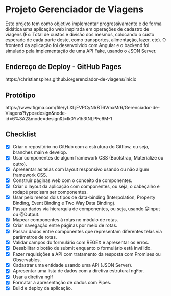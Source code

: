 <h1>Projeto Gerenciador de Viagens</h1>

<p>Este projeto tem como objetivo implementar progressivamente e de forma didática uma aplicação web inspirada em operações de cadastro de viagens (Ex: Total de custos e divisão dos mesmos, colocando o custo esperado de cada parte deste, como transportes, alimentação, lazer, etc). O frontend da aplicação foi desenvolvido com Angular e o backend foi simulado pela implementação de uma API Fake, usando o JSON Server.</p>

<h2>Endereço de Deploy - GitHub Pages</h2>

<p>https://christianspires.github.io/gerenciador-de-viagens/inicio</p>

<h2>Protótipo</h2>

<p>https://www.figma.com/file/yLXLjEVPCyNIrBT6VmxMr6/Gerenciador-de-Viagens?type=design&node-id=6%3A2&mode=design&t=Ik0Yv1h3tNLPFc6M-1</p>

<h2>Checklist</h2>

- [x] Criar o repositório no GitHub com a estrutura do Gitflow, ou seja, branches main e develop.
- [x] Usar componentes de algum framework CSS (Bootstrap, Materialize ou outro).
- [x] Apresentar as telas com layout responsivo usando ou não algum framework CSS.
- [x] Construir páginas web com o conceito de componentes.
- [x] Criar o layout da aplicação com componentes, ou seja, o cabeçalho e rodapé precisam ser componentes.
- [x] Usar pelo menos dois tipos de data-binding (Interpolation, Property Binding, Event Binding e Two Way Data Binding).
- [x] Passar dados via hierarquia de componentes, ou seja, usando @Input ou @Output.
- [x] Mapear componentes à rotas no módulo de rotas.
- [x] Criar navegação entre páginas por meio de rotas.
- [x] Passar dados entre componentes que representam diferentes telas via parâmetros de rotas.
- [x] Validar campos do formulário com REGEX e apresentar os erros.
- [x] Desabilitar o botão de submit enquanto o formulário está inválido.
- [x] Fazer requisições a API com tratamento da resposta com Promises ou Observables.
- [x] Cadastrar uma entidade usando uma API (JSON Server).
- [x] Apresentar uma lista de dados com a diretiva estrutural ngFor.
- [x] Usar a diretiva ngIf
- [x] Formatar a apresentação de dados com Pipes.
- [x] Build e deploy da aplicação.
